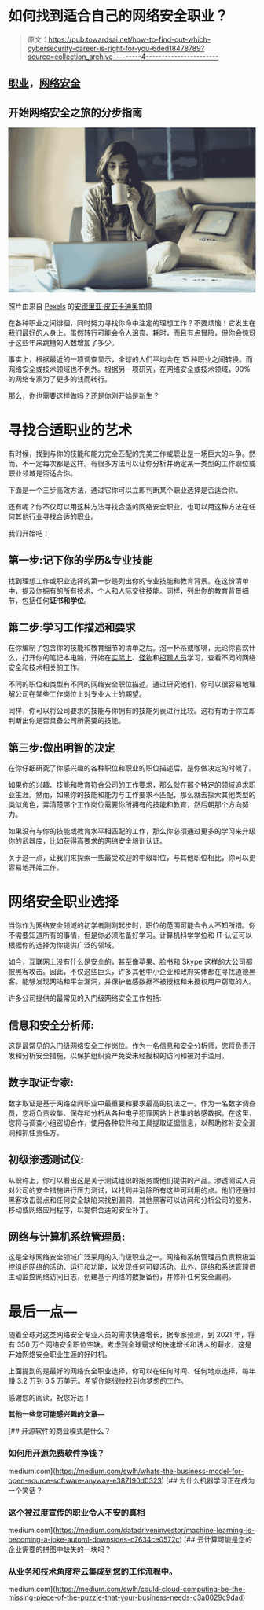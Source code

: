 # 如何找到适合自己的网络安全职业？

> 原文：<https://pub.towardsai.net/how-to-find-out-which-cybersecurity-career-is-right-for-you-6ded18478789?source=collection_archive---------4----------------------->

## [职业](https://towardsai.net/p/category/careers)，[网络安全](https://towardsai.net/p/category/cybersecurity)

## 开始网络安全之旅的分步指南

![](img/7557c20d80241faaa44826702627a130.png)

照片由来自 [Pexels](https://www.pexels.com/photo/woman-in-grey-jacket-sits-on-bed-uses-grey-laptop-935743/?utm_content=attributionCopyText&utm_medium=referral&utm_source=pexels) 的[安德里亚·皮亚卡迪奥](https://www.pexels.com/@olly?utm_content=attributionCopyText&utm_medium=referral&utm_source=pexels)拍摄

在各种职业之间徘徊，同时努力寻找你命中注定的理想工作？不要烦恼！它发生在我们最好的人身上。虽然转行可能会令人沮丧、耗时，而且有点冒险，但你会惊讶于这些年来跳槽的人数增加了多少。

事实上，根据最近的一项调查显示，全球的人们平均会在 15 种职业之间转换。而网络安全或技术领域也不例外。根据另一项研究，在网络安全或技术领域，90%的网络专家为了更多的钱而转行。

那么，你也需要这样做吗？还是你刚开始是新生？

# 寻找合适职业的艺术

有时候，找到与你的技能和能力完全匹配的完美工作或职业是一场巨大的斗争。然而，不一定每次都是这样。有很多方法可以让你分析并确定某一类型的工作职位或职业领域是否适合你。

下面是一个三步高效方法，通过它你可以立即判断某个职业选择是否适合你。

还有呢？你不仅可以用这种方法寻找合适的网络安全职业，也可以用这种方法在任何其他行业寻找合适的职业。

我们开始吧！

## **第一步:记下你的学历&专业技能**

找到理想工作或职业选择的第一步是列出你的专业技能和教育背景。在这份清单中，提及你拥有的所有技术、个人和人际交往技能。同样，列出你的教育背景细节，包括任何**证书和学位**。

## **第二步:学习工作描述和要求**

在你编制了包含你的技能和教育细节的清单之后。泡一杯茶或咖啡，无论你喜欢什么，打开你的笔记本电脑，开始在[实际上](https://in.indeed.com/)、[怪物](https://monster.com)和[招聘人员](https://www.ziprecruiter.com/)学习，查看不同的网络安全和技术相关的工作。

不同的职位和类型有不同的网络安全职位描述。通过研究他们，你可以很容易地理解公司在某些工作岗位上对专业人士的期望。

同样，你可以将公司要求的技能与你拥有的技能列表进行比较。这将有助于你立即判断出你是否具备公司所需要的技能。

## **第三步:做出明智的决定**

在你仔细研究了你感兴趣的各种职位和职业的职位描述后，是你做决定的时候了。

如果你的兴趣、技能和教育符合公司的工作要求，那么就在那个特定的领域追求职业生涯。然而，如果你的技能和能力与工作要求不匹配，那么就去探索其他类型的类似角色，弄清楚哪个工作岗位需要你所拥有的技能和教育，然后朝那个方向努力。

如果没有与你的技能或教育水平相匹配的工作，那么你必须通过更多的学习来升级你的武器库，比如获得高要求的网络安全培训认证。

关于这一点，让我们来探索一些最受欢迎的中级职位，与其他职位相比，你可以更容易地开始工作。

# 网络安全职业选择

当你作为网络安全领域的初学者刚刚起步时，职位的范围可能会令人不知所措。你不需要知道所有的事情，但是你必须准备好学习。计算机科学学位和 IT 认证可以根据你的选择为你提供广泛的领域。

如今，互联网上没有什么是安全的，甚至像苹果、脸书和 Skype 这样的大公司都被黑客攻击。因此，不仅这些巨头，许多其他中小企业和政府实体都在寻找道德黑客。能够发现网站和平台漏洞，并保护敏感数据不被授权和未授权用户窃取的人。

许多公司提供的最常见的入门级网络安全工作包括:

## **信息和安全分析师:**

这是最常见的入门级网络安全工作岗位。作为一名信息和安全分析师，您将负责开发和分析安全措施，以保护组织资产免受未经授权的访问和被对手滥用。

## **数字取证专家:**

数字取证是基于网络空间职业中最重要和要求最高的执法之一。作为一名数字调查员，您将负责收集、保存和分析从各种电子犯罪网站上收集的敏感数据。在这里，您将与调查小组密切合作，使用各种软件和工具提取证据信息，以帮助修补安全漏洞和抓住责任方。

## **初级渗透测试仪:**

从职称上，你可以看出这是关于测试组织的服务或他们提供的产品。渗透测试人员对公司的安全措施进行压力测试，以找到并消除所有这些可利用的点。他们还通过黑客攻击弱点和任何安全缺陷来找到漏洞，其他黑客可以访问和分析公司的服务、移动或网络应用程序，以提供合适的安全补丁。

## **网络与计算机系统管理员:**

这是全球网络安全领域广泛采用的入门级职业之一。网络和系统管理员负责积极监控组织网络的活动、运行和功能，以发现任何可疑活动。此外，网络和系统管理员主动监控网络访问日志，创建基于网络的数据备份，并修补任何安全漏洞。

# 最后一点—

随着全球对这类网络安全专业人员的需求快速增长，据专家预测，到 2021 年，将有 350 万个网络安全职位空缺。考虑到全球需求的快速增长和诱人的薪水，这是开始网络安全职业生涯的好时机。

上面提到的是最好的网络安全职业选择，你可以在任何时间、任何地点选择，每年赚 3.2 万到 6.5 万美元。希望你能很快找到你梦想的工作。

感谢您的阅读，祝您好运！

**其他一些您可能感兴趣的文章—**

[](https://medium.com/swlh/whats-the-business-model-for-open-source-software-anyway-e387190d0323) [## 开源软件的商业模式是什么？

### 如何用开源免费软件挣钱？

medium.com](https://medium.com/swlh/whats-the-business-model-for-open-source-software-anyway-e387190d0323) [](https://medium.com/datadriveninvestor/machine-learning-is-becoming-a-joke-automl-downsides-c7634ce0572c) [## 为什么机器学习正在成为一个笑话？

### 这个被过度宣传的职业令人不安的真相

medium.com](https://medium.com/datadriveninvestor/machine-learning-is-becoming-a-joke-automl-downsides-c7634ce0572c) [](https://medium.com/swlh/could-cloud-computing-be-the-missing-piece-of-the-puzzle-that-your-business-needs-c3a0029c9dad) [## 云计算可能是您的企业需要的拼图中缺失的一块吗？

### 从业务和技术角度将云集成到您的工作流程中。

medium.com](https://medium.com/swlh/could-cloud-computing-be-the-missing-piece-of-the-puzzle-that-your-business-needs-c3a0029c9dad)